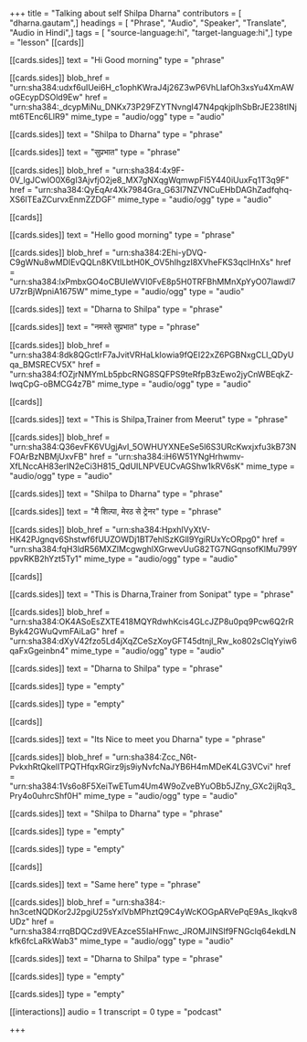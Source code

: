 +++
title = "Talking about self Shilpa Dharna"
contributors = [ "dharna.gautam",]
headings = [ "Phrase", "Audio", "Speaker", "Translate", "Audio in Hindi",]
tags = [ "source-language:hi", "target-language:hi",]
type = "lesson"
[[cards]]

[[cards.sides]]
text = "Hi Good morning"
type = "phrase"

[[cards.sides]]
blob_href = "urn:sha384:udxf6uIUei6H_c1ophKWraJ4j26Z3wP6VhLlafOh3xsYu4XmAWoGEcypDSOld9Ew"
href = "urn:sha384:_dcypMiNu_DNKx73P29FZYTNvngI47N4pqkjplhSbBrJE238tINjmt6TEnc6LlR9"
mime_type = "audio/ogg"
type = "audio"

[[cards.sides]]
text = "Shilpa to Dharna"
type = "phrase"

[[cards.sides]]
text = "सुप्रभात"
type = "phrase"

[[cards.sides]]
blob_href = "urn:sha384:4x9F-0V_lgJCwIO0X6gI3AjvfjO2je8_MX7gNXqgWqmwpFI5Y440iUuxFq1T3q9F"
href = "urn:sha384:QyEqAr4Xk7984Gra_G63I7NZVNCuEHbDAGhZadfqhq-XS6ITEaZCurvxEnmZZDGF"
mime_type = "audio/ogg"
type = "audio"

[[cards]]

[[cards.sides]]
text = "Hello good morning"
type = "phrase"

[[cards.sides]]
blob_href = "urn:sha384:2Ehi-yDVQ-C9gWNu8wMDIEvQQLn8KVtlLbtH0K_OV5hIhgzI8XVheFKS3qcIHnXs"
href = "urn:sha384:lxPmbxGO4oCBUIeWVI0FvE8p5H0TRFBhMMnXpYyO07lawdl7U7zrBjWpniA1675W"
mime_type = "audio/ogg"
type = "audio"

[[cards.sides]]
text = "Dharna to Shilpa"
type = "phrase"

[[cards.sides]]
text = "नमस्ते सुप्रभात"
type = "phrase"

[[cards.sides]]
blob_href = "urn:sha384:8dk8QGctlrF7aJvitVRHaLkIowia9fQEI22xZ6PGBNxgCLl_QDyUqa_BMSRECV5X"
href = "urn:sha384:fOZjrNMYmLb5pbcRNG8SQFPS9teRfpB3zEwo2jyCnWBEqkZ-lwqCpG-oBMCG4z7B"
mime_type = "audio/ogg"
type = "audio"

[[cards]]

[[cards.sides]]
text = "This is Shilpa,Trainer from Meerut"
type = "phrase"

[[cards.sides]]
blob_href = "urn:sha384:Q36evFK6VUgjAvI_5OWHUYXNEeSe5l6S3URcKwxjxfu3kB73NFOArBzNBMjUxvFB"
href = "urn:sha384:iH6W51YNgHrhwmv-XfLNccAH83erIN2eCi3H815_QdUILNPVEUCvAGShw1kRV6sK"
mime_type = "audio/ogg"
type = "audio"

[[cards.sides]]
text = "Shilpa to Dharna"
type = "phrase"

[[cards.sides]]
text = "मै शिल्पा, मेरठ से ट्रेनर"
type = "phrase"

[[cards.sides]]
blob_href = "urn:sha384:HpxhlVyXtV-HK42PJgnqv6Shstwf6fUUZOWDj1BT7ehlSzKGlI9YgiRUxYcORpg0"
href = "urn:sha384:fqH3ldR56MXZlMcgwghlXGrwevUuG82TG7NGqnsofKlMu799YppvRKB2hYzt5Ty1"
mime_type = "audio/ogg"
type = "audio"

[[cards]]

[[cards.sides]]
text = "This is Dharna,Trainer from Sonipat"
type = "phrase"

[[cards.sides]]
blob_href = "urn:sha384:OK4ASoEsZXTE418MQYRdwhKcis4GLcJZP8u0pq9Pcw6Q2rRByk42GWuQvmFAiLaG"
href = "urn:sha384:dXyV42fzo5Ld4jXqZCeSzXoyGFT45dtnjl_Rw_ko802sClqYyiw6qaFxGgeinbn4"
mime_type = "audio/ogg"
type = "audio"

[[cards.sides]]
text = "Dharna to Shilpa"
type = "phrase"

[[cards.sides]]
type = "empty"

[[cards.sides]]
type = "empty"

[[cards]]

[[cards.sides]]
text = "Its Nice to meet you Dharna"
type = "phrase"

[[cards.sides]]
blob_href = "urn:sha384:Zcc_N6t-PvkxhRtQkelITPQTHfqxRGirz9js9iyNvfcNaJYB6H4mMDeK4LG3VCvi"
href = "urn:sha384:1Vs6o8F5XeiTwETum4Um4W9oZveBYuOBb5JZny_GXc2ijRq3_Pry4o0uhrcShf0H"
mime_type = "audio/ogg"
type = "audio"

[[cards.sides]]
text = "Shilpa to Dharna"
type = "phrase"

[[cards.sides]]
type = "empty"

[[cards.sides]]
type = "empty"

[[cards]]

[[cards.sides]]
text = "Same here"
type = "phrase"

[[cards.sides]]
blob_href = "urn:sha384:-hn3cetNQDKor2J2pgiU25sYxlVbMPhztQ9C4yWcKOGpARVePqE9As_Ikqkv8UDz"
href = "urn:sha384:rrqBDQCzd9VEAzceS5IaHFnwc_JROMJlNSIf9FNGclq64ekdLNkfk6fcLaRkWab3"
mime_type = "audio/ogg"
type = "audio"

[[cards.sides]]
text = "Dharna to Shilpa"
type = "phrase"

[[cards.sides]]
type = "empty"

[[cards.sides]]
type = "empty"

[[interactions]]
audio = 1
transcript = 0
type = "podcast"

+++
